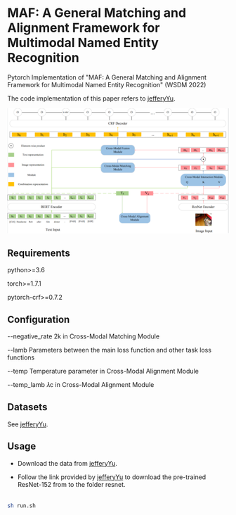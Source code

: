 # MAF: A General Matching and Alignment Framework for Multimodal Named Entity Recognition

Pytorch Implementation of "MAF: A General Matching and Alignment Framework for Multimodal Named Entity Recognition" (WSDM 2022)

The code implementation of this paper refers to [jefferyYu](https://github.com/jefferyYu/UMT).


<img src="./framework.png" />

## Requirements

python>=3.6

torch>=1.7.1

pytorch-crf>=0.7.2



## Configuration

--negative_rate 2k in Cross-Modal Matching Module

--lamb Parameters between the main loss function and other task loss functions

--temp Temperature parameter in Cross-Modal Alignment Module

--temp_lamb 𝜆c in Cross-Modal Alignment Module



## Datasets

See [jefferyYu](https://github.com/jefferyYu/UMT).



## Usage

- Download the data from [jefferyYu](https://github.com/jefferyYu/UMT).

- Follow the link provided by [jefferyYu](https://github.com/jefferyYu/UMT) to download the pre-trained ResNet-152 from   to the folder resnet.

```bash

sh run.sh

```
